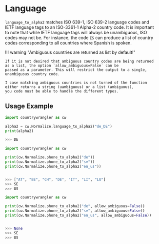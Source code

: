 # Language

`language_to_alpha2` matches ISO 639-1, ISO 639-2 language codes and IETF language tags to an ISO-3361-1 Alpha-2 country code. 
It is important to note that while IETF language tags will always be unambiguous, ISO codes may not be. For instance, 
the code `ES` can produce a list of country codes corresponding to all countries where Spanish is spoken.

!!! warning "Ambiguous countries are returned as list by default!"

    If it is not desired that ambiguous country codes are being returned as a list, the option `allow_ambiguous=False` can be 
    passed as a parameter. This will restrict the output to a single, unambiguous country code.

    I case matching ambiguous countries is not turned of the function either returns a string (uambiguous) or a list (ambiguous),
    you code must be able to handle the different types.


## Usage Example
``` py title="Basic Usage", linenums="1", hl_lines="3"
import countrywrangler as cw

alpha2 = cw.Normalize.language_to_alpha2("de_DE")
print(alpha2)

>>> DE
```

``` py title="Different Inputs", linenums="1"
import countrywrangler as cw

print(cw.Normalize.phone_to_alpha2("de"))
print(cw.Normalize.phone_to_alpha2("sv"))
print(cw.Normalize.phone_to_alpha2("en_us"))


>>> ["AT", "BE", "CH", "DE", "IT", "LI", "LU"]
>>> SE
>>> US

```

``` py title="OPTIONS - allow_ambiguous", linenums="1", hl_lines="3 8"
import countrywrangler as cw

print(cw.Normalize.phone_to_alpha2("de", allow_ambiguous=False))
print(cw.Normalize.phone_to_alpha2("sv", allow_ambiguous=False))
print(cw.Normalize.phone_to_alpha2("en_us", allow_ambiguous=False))


>>> None
>>> SE
>>> US

```


